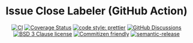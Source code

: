 <div align="center">

# Issue Close Labeler (GitHub Action)

[![CI](https://github.com/RebeccaStevens/issue-close-labeler-action/actions/workflows/ci.yml/badge.svg)](https://github.com/RebeccaStevens/issue-close-labeler-action/actions/workflows/ci.yml)
[![Coverage Status](https://codecov.io/gh/RebeccaStevens/issue-close-labeler-action/branch/main/graph/badge.svg?token=MVpR1oAbIT)](https://codecov.io/gh/RebeccaStevens/issue-close-labeler-action)
[![code style: prettier](https://img.shields.io/badge/code_style-prettier-ff69b4.svg?style=flat-square)](https://github.com/prettier/prettier)
[![GitHub Discussions](https://img.shields.io/github/discussions/RebeccaStevens/issue-close-labeler-action?style=flat-square)](https://github.com/RebeccaStevens/issue-close-labeler-action/discussions)
[![BSD 3 Clause license](https://img.shields.io/github/license/RebeccaStevens/issue-close-labeler-action.svg?style=flat-square)](https://opensource.org/licenses/BSD-3-Clause)
[![Commitizen friendly](https://img.shields.io/badge/commitizen-friendly-brightgreen.svg?style=flat-square)](https://commitizen.github.io/cz-cli/)
[![semantic-release](https://img.shields.io/badge/%20%20%F0%9F%93%A6%F0%9F%9A%80-semantic--release-e10079.svg?style=flat-square)](https://github.com/semantic-release/semantic-release)

</div>
